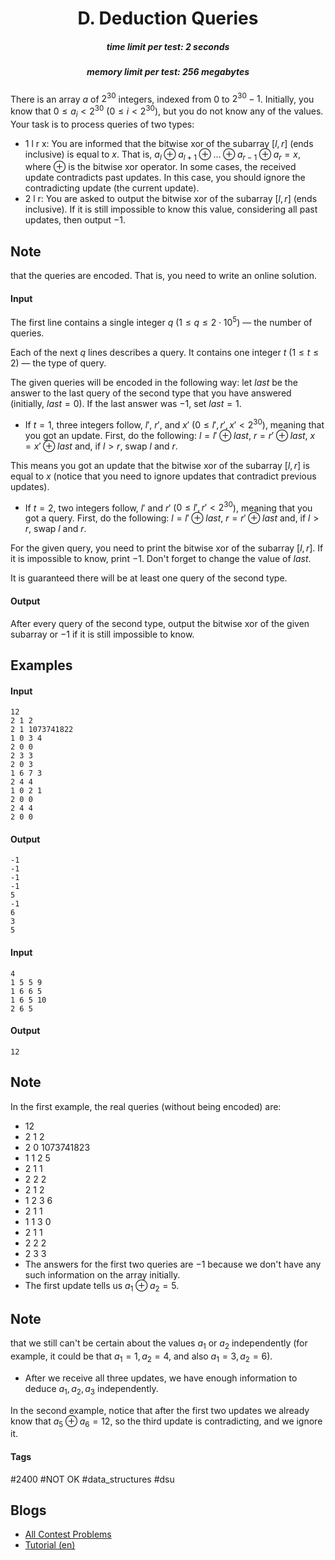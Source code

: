 <h1 style='text-align: center;'> D. Deduction Queries</h1>

<h5 style='text-align: center;'>time limit per test: 2 seconds</h5>
<h5 style='text-align: center;'>memory limit per test: 256 megabytes</h5>

There is an array $a$ of $2^{30}$ integers, indexed from $0$ to $2^{30}-1$. Initially, you know that $0 \leq a_i < 2^{30}$ ($0 \leq i < 2^{30}$), but you do not know any of the values. Your task is to process queries of two types:

* 1 l r x: You are informed that the bitwise xor of the subarray $[l, r]$ (ends inclusive) is equal to $x$. That is, $a_l \oplus a_{l+1} \oplus \ldots \oplus a_{r-1} \oplus a_r = x$, where $\oplus$ is the bitwise xor operator. In some cases, the received update contradicts past updates. In this case, you should ignore the contradicting update (the current update).
* 2 l r: You are asked to output the bitwise xor of the subarray $[l, r]$ (ends inclusive). If it is still impossible to know this value, considering all past updates, then output $-1$.

## Note

 that the queries are encoded. That is, you need to write an online solution.

#### Input

The first line contains a single integer $q$ ($1 \leq q \leq 2 \cdot 10^5$) — the number of queries.

Each of the next $q$ lines describes a query. It contains one integer $t$ ($1 \leq t \leq 2$) — the type of query.

The given queries will be encoded in the following way: let $last$ be the answer to the last query of the second type that you have answered (initially, $last = 0$). If the last answer was $-1$, set $last = 1$.

* If $t = 1$, three integers follow, $l'$, $r'$, and $x'$ ($0 \leq l', r', x' < 2^{30}$), meaning that you got an update. First, do the following: $l = l' \oplus last$, $r = r' \oplus last$, $x = x' \oplus last$ and, if $l > r$, swap $l$ and $r$.

This means you got an update that the bitwise xor of the subarray $[l, r]$ is equal to $x$ (notice that you need to ignore updates that contradict previous updates).
* If $t = 2$, two integers follow, $l'$ and $r'$ ($0 \leq l', r' < 2^{30}$), meaning that you got a query. First, do the following: $l = l' \oplus last$, $r = r' \oplus last$ and, if $l > r$, swap $l$ and $r$.

For the given query, you need to print the bitwise xor of the subarray $[l, r]$. If it is impossible to know, print $-1$. Don't forget to change the value of $last$.

It is guaranteed there will be at least one query of the second type.

#### Output

After every query of the second type, output the bitwise xor of the given subarray or $-1$ if it is still impossible to know.

## Examples

#### Input


```text
12  
2 1 2  
2 1 1073741822  
1 0 3 4  
2 0 0  
2 3 3  
2 0 3  
1 6 7 3  
2 4 4  
1 0 2 1  
2 0 0  
2 4 4  
2 0 0  

```
#### Output


```text
-1  
-1  
-1  
-1  
5  
-1  
6  
3  
5  

```
#### Input


```text
4  
1 5 5 9  
1 6 6 5  
1 6 5 10  
2 6 5  

```
#### Output


```text
12  

```
## Note

In the first example, the real queries (without being encoded) are:

* 12
* 2 1 2
* 2 0 1073741823
* 1 1 2 5
* 2 1 1
* 2 2 2
* 2 1 2
* 1 2 3 6
* 2 1 1
* 1 1 3 0
* 2 1 1
* 2 2 2
* 2 3 3
* The answers for the first two queries are $-1$ because we don't have any such information on the array initially.
* The first update tells us $a_1 \oplus a_2 = 5$. 
## Note

 that we still can't be certain about the values $a_1$ or $a_2$ independently (for example, it could be that $a_1 = 1, a_2 = 4$, and also $a_1 = 3, a_2 = 6$).
* After we receive all three updates, we have enough information to deduce $a_1, a_2, a_3$ independently.

In the second example, notice that after the first two updates we already know that $a_5 \oplus a_6 = 12$, so the third update is contradicting, and we ignore it.



#### Tags 

#2400 #NOT OK #data_structures #dsu 

## Blogs
- [All Contest Problems](../Lyft_Level_5_Challenge_2018_-_Final_Round.md)
- [Tutorial (en)](../blogs/Tutorial_(en).md)
